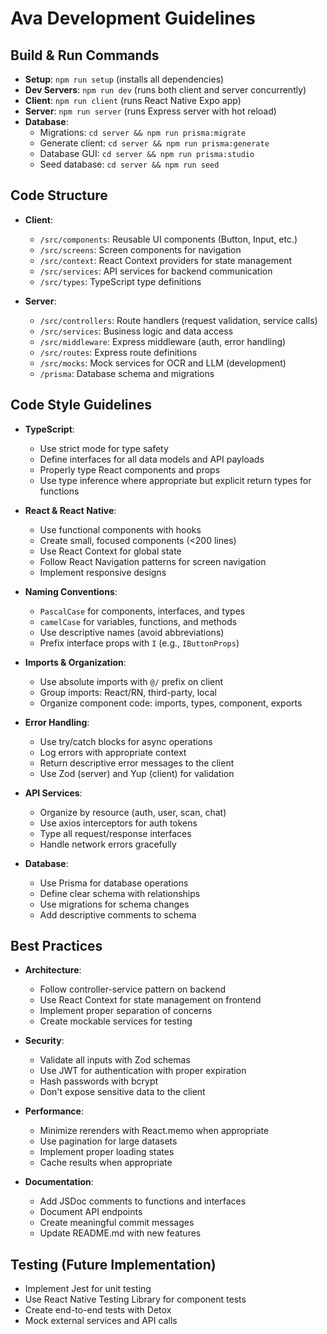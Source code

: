 # Ava Development Guidelines

## Build & Run Commands
- **Setup**: `npm run setup` (installs all dependencies)
- **Dev Servers**: `npm run dev` (runs both client and server concurrently)
- **Client**: `npm run client` (runs React Native Expo app)
- **Server**: `npm run server` (runs Express server with hot reload)
- **Database**:
  - Migrations: `cd server && npm run prisma:migrate`
  - Generate client: `cd server && npm run prisma:generate`
  - Database GUI: `cd server && npm run prisma:studio`
  - Seed database: `cd server && npm run seed`

## Code Structure
- **Client**:
  - `/src/components`: Reusable UI components (Button, Input, etc.)
  - `/src/screens`: Screen components for navigation
  - `/src/context`: React Context providers for state management
  - `/src/services`: API services for backend communication
  - `/src/types`: TypeScript type definitions

- **Server**:
  - `/src/controllers`: Route handlers (request validation, service calls)
  - `/src/services`: Business logic and data access
  - `/src/middleware`: Express middleware (auth, error handling)
  - `/src/routes`: Express route definitions
  - `/src/mocks`: Mock services for OCR and LLM (development)
  - `/prisma`: Database schema and migrations

## Code Style Guidelines
- **TypeScript**:
  - Use strict mode for type safety
  - Define interfaces for all data models and API payloads
  - Properly type React components and props
  - Use type inference where appropriate but explicit return types for functions

- **React & React Native**:
  - Use functional components with hooks
  - Create small, focused components (<200 lines)
  - Use React Context for global state
  - Follow React Navigation patterns for screen navigation
  - Implement responsive designs

- **Naming Conventions**:
  - `PascalCase` for components, interfaces, and types
  - `camelCase` for variables, functions, and methods
  - Use descriptive names (avoid abbreviations)
  - Prefix interface props with `I` (e.g., `IButtonProps`)

- **Imports & Organization**:
  - Use absolute imports with `@/` prefix on client
  - Group imports: React/RN, third-party, local
  - Organize component code: imports, types, component, exports

- **Error Handling**:
  - Use try/catch blocks for async operations
  - Log errors with appropriate context
  - Return descriptive error messages to the client
  - Use Zod (server) and Yup (client) for validation

- **API Services**:
  - Organize by resource (auth, user, scan, chat)
  - Use axios interceptors for auth tokens
  - Type all request/response interfaces
  - Handle network errors gracefully

- **Database**:
  - Use Prisma for database operations
  - Define clear schema with relationships
  - Use migrations for schema changes
  - Add descriptive comments to schema

## Best Practices
- **Architecture**:
  - Follow controller-service pattern on backend
  - Use React Context for state management on frontend
  - Implement proper separation of concerns
  - Create mockable services for testing

- **Security**:
  - Validate all inputs with Zod schemas
  - Use JWT for authentication with proper expiration
  - Hash passwords with bcrypt
  - Don't expose sensitive data to the client

- **Performance**:
  - Minimize rerenders with React.memo when appropriate
  - Use pagination for large datasets
  - Implement proper loading states
  - Cache results when appropriate

- **Documentation**:
  - Add JSDoc comments to functions and interfaces
  - Document API endpoints
  - Create meaningful commit messages
  - Update README.md with new features

## Testing (Future Implementation)
- Implement Jest for unit testing
- Use React Native Testing Library for component tests
- Create end-to-end tests with Detox
- Mock external services and API calls